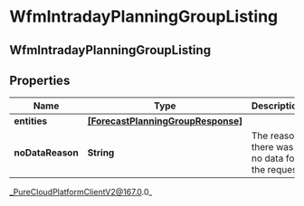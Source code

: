 # WfmIntradayPlanningGroupListing

## WfmIntradayPlanningGroupListing

## Properties

|Name | Type | Description | Notes|
|------------ | ------------- | ------------- | -------------|
| **entities** | [**[ForecastPlanningGroupResponse]**]([ForecastPlanningGroupResponse]) |  | [optional] |
| **noDataReason** | **String** | The reason there was no data for the request | [optional] |



_PureCloudPlatformClientV2@167.0.0_
